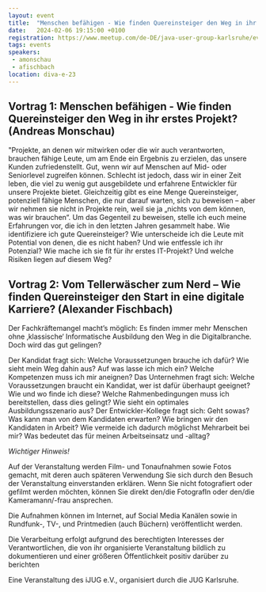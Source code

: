 ```yaml
---
layout: event
title:  "Menschen befähigen - Wie finden Quereinsteiger den Weg in ihr erstes Projekt?"
date:   2024-02-06 19:15:00 +0100
registration: https://www.meetup.com/de-DE/java-user-group-karlsruhe/events/298492873/
tags: events
speakers:
 - amonschau
 - afischbach
location: diva-e-23
---
```


## Vortrag 1: Menschen befähigen - Wie finden Quereinsteiger den Weg in ihr erstes Projekt? (Andreas Monschau)

"Projekte, an denen wir mitwirken oder die wir auch verantworten, brauchen fähige Leute, um am Ende ein Ergebnis zu erzielen, das unsere Kunden zufriedenstellt. Gut, wenn wir auf Menschen auf Mid- oder Seniorlevel zugreifen können. Schlecht ist jedoch, dass wir in einer Zeit leben, die viel zu wenig gut ausgebildete und erfahrene Entwickler für unsere Projekte bietet. Gleichzeitig gibt es eine Menge Quereinsteiger, potenziell fähige Menschen, die nur darauf warten, sich zu beweisen – aber wir nehmen sie nicht in Projekte rein, weil sie ja „nichts von dem können, was wir brauchen“. Um das Gegenteil zu beweisen, stelle ich euch meine Erfahrungen vor, die ich in den letzten Jahren gesammelt habe. Wie identifiziere ich gute Quereinsteiger? Wie unterscheide ich die Leute mit Potential von denen, die es nicht haben? Und wie entfessle ich ihr Potenzial? Wie mache ich sie fit für ihr erstes IT-Projekt? Und welche Risiken liegen auf diesem Weg?

## Vortrag 2: Vom Tellerwäscher zum Nerd – Wie finden Quereinsteiger den Start in eine digitale Karriere? (Alexander Fischbach)

Der Fachkräftemangel macht’s möglich: Es finden immer mehr Menschen ohne ‚klassische‘ Informatische Ausbildung den Weg in die Digitalbranche.
Doch wird das gut gelingen?
 
Der Kandidat fragt sich: Welche Voraussetzungen brauche ich dafür? Wie sieht mein Weg dahin aus? Auf was lasse ich mich ein? Welche Kompetenzen muss ich mir aneignen?
Das Unternehmen fragt sich: Welche Voraussetzungen braucht ein Kandidat, wer ist dafür überhaupt geeignet? Wie und wo finde ich diese? Welche Rahmenbedingungen muss ich bereitstellen, dass dies gelingt? Wie sieht ein optimales Ausbildungsszenario aus?
Der Entwickler-Kollege fragt sich: Geht sowas? Was kann man von dem Kandidaten erwarten? Wie bringen wir den Kandidaten in Arbeit? Wie vermeide ich dadurch möglichst Mehrarbeit bei mir? Was bedeutet das für meinen Arbeitseinsatz und -alltag?

*Wichtiger Hinweis!*

Auf der Veranstaltung werden Film- und Tonaufnahmen sowie Fotos gemacht, mit deren auch späteren Verwendung Sie sich durch den Besuch der Veranstaltung einverstanden erklären. Wenn Sie nicht fotografiert oder gefilmt werden möchten, können Sie direkt den/die FotografIn oder den/die Kameramann/-frau ansprechen.

Die Aufnahmen können im Internet, auf Social Media Kanälen sowie in Rundfunk-, TV-, und Printmedien (auch Büchern) veröffentlicht werden.

Die Verarbeitung erfolgt aufgrund des berechtigten Interesses der Verantwortlichen, die von ihr organisierte Veranstaltung bildlich zu dokumentieren und einer größeren Öffentlichkeit positiv darüber zu berichten

Eine Veranstaltung des iJUG e.V., organisiert durch die JUG Karlsruhe.
